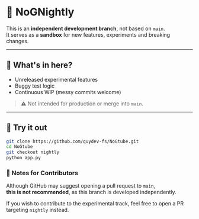 # 🌙 NoGNightly

This is an **independent development branch**, not based on `main`.  
It serves as a **sandbox** for new features, experiments and breaking changes.

---

## 🧪 What's in here?

- Unreleased experimental features
- Buggy test logic
- Continuous WIP (messy commits welcome)

> ⚠️ Not intended for production or merge into `main`.

---

## 🚀 Try it out

```bash
git clone https://github.com/quydev-fs/NoGtube.git
cd NoGtube
git checkout nightly
python app.py
```
### 📌 Notes for Contributors

Although GitHub may suggest opening a pull request to `main`,  
**this is not recommended**, as this branch is developed independently.

If you wish to contribute to the experimental track, feel free to open a PR targeting `nightly` instead.
